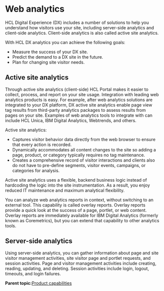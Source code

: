 # Web analytics

HCL Digital Experience \(DX\) includes a number of solutions to help you understand how visitors use your site, including server-side analytics and client-side analytics. Client-side analytics is also called active site analytics.

With HCL DX analytics you can achieve the following goals:

-   Measure the success of your DX site.
-   Predict the demand to a DX site in the future.
-   Plan for changing site visitor needs.

## Active site analytics

Through active site analytics \(client-side\) HCL Portal makes it easier to collect, process, and report on your site usage. Integration with leading web analytics products is easy. For example, after web analytics solutions are integrated to your DX platform, DX active site analytics enable page view tag results from third-party analytics packages to assess results from pages on your site. Examples of web analytics tools to integrate with can include HCL Unica, IBM Digital Analytics, Webtrends, and others.

Active site analytics:

-   Captures visitor behavior data directly from the web browser to ensure that every action is recorded.
-   Dynamically accommodates all content changes to the site so adding a page, product, or category typically requires no tag maintenance.
-   Creates a comprehensive record of visitor interactions and clients also do not have to pre-define segments, visitor events, campaigns, or categories for analysis.

Active site analytics uses a flexible, backend business logic instead of hardcoding the logic into the site instrumentation. As a result, you enjoy reduced IT maintenance and maximum analytical flexibility.

You can analyze web analytics reports in context, without switching to an external tool. This capability is called overlay reports. Overlay reports provide a quick look at the success of a page, portlet, or web content. Overlay reports are immediately available for IBM Digital Analytics \(formerly known as Coremetrics\), but you can extend that capability to other analytics tools.

## Server-side analytics

Using server-side analytics, you can gather information about page and site visitor management activities, site visitor page and portlet requests, and session activities. Page and visitor management activities include creating, reading, updating, and deleting. Session activities include login, logout, timeouts, and login failures.

**Parent topic:**[Product capabilities](../overview/intr_ovr.md)


